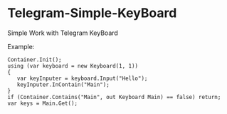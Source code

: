 # Telegram-Simple-KeyBoard
Simple Work with Telegram KeyBoard


Example:

	Container.Init();
	using (var keyboard = new Keyboard(1, 1))
	{
 	   var keyInputer = keyboard.Input("Hello");
 	   keyInputer.InContain("Main");
	}
 	if (Container.Contains("Main", out Keyboard Main) == false) return;
	var keys = Main.Get();

